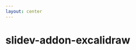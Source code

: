 ```yaml
---
layout: center
---
```

<div class="flex flex-col items-center">

# slidev-addon-excalidraw

<Excalidraw
  drawFilePath="./example.excalidraw.json"
  class="w-[600px]"
  :darkMode="false"
  :background="false"
/>

</div>